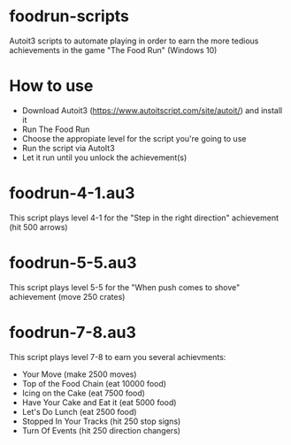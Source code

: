 # foodrun-scripts
Autoit3 scripts to automate playing in order to earn the more tedious achievements in the game "The Food Run" (Windows 10)

# How to use

- Download Autoit3 (https://www.autoitscript.com/site/autoit/) and install it
- Run The Food Run
- Choose the appropiate level for the script you're going to use
- Run the script via AutoIt3
- Let it run until you unlock the achievement(s)

# foodrun-4-1.au3

This script plays level 4-1 for the "Step in the right direction" achievement (hit 500 arrows)

# foodrun-5-5.au3

This script plays level 5-5 for the "When push comes to shove" achievement (move 250 crates)

# foodrun-7-8.au3

This script plays level 7-8 to earn you several achievments:

- Your Move (make 2500 moves)
- Top of the Food Chain (eat 10000 food)
- Icing on the Cake (eat 7500 food)
- Have Your Cake and Eat it (eat 5000 food)
- Let's Do Lunch (eat 2500 food)
- Stopped In Your Tracks (hit 250 stop signs)
- Turn Of Events (hit 250 direction changers)
